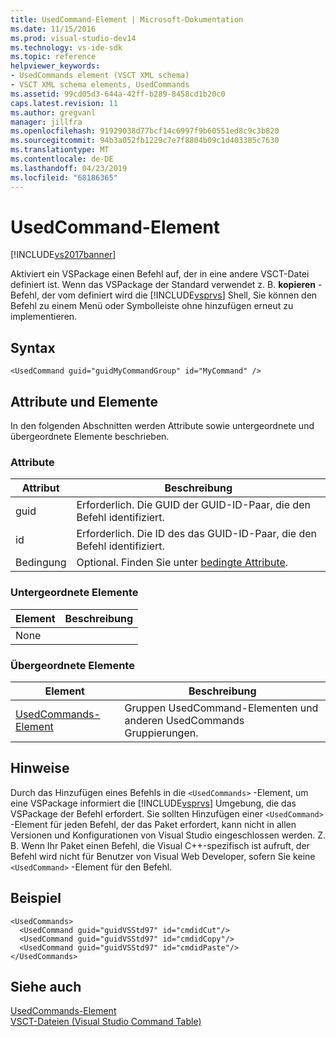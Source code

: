 ```yaml
---
title: UsedCommand-Element | Microsoft-Dokumentation
ms.date: 11/15/2016
ms.prod: visual-studio-dev14
ms.technology: vs-ide-sdk
ms.topic: reference
helpviewer_keywords:
- UsedCommands element (VSCT XML schema)
- VSCT XML schema elements, UsedCommands
ms.assetid: 99cd05d3-644a-42ff-b289-8458cd1b20c0
caps.latest.revision: 11
ms.author: gregvanl
manager: jillfra
ms.openlocfilehash: 91929038d77bcf14c6997f9b60551ed8c9c3b820
ms.sourcegitcommit: 94b3a052fb1229c7e7f8804b09c1d403385c7630
ms.translationtype: MT
ms.contentlocale: de-DE
ms.lasthandoff: 04/23/2019
ms.locfileid: "68186365"
---
```

# <a name="usedcommand-element"></a>UsedCommand-Element
[!INCLUDE[vs2017banner](../includes/vs2017banner.md)]

Aktiviert ein VSPackage einen Befehl auf, der in eine andere VSCT-Datei definiert ist. Wenn das VSPackage der Standard verwendet z. B. **kopieren** -Befehl, der vom definiert wird die [!INCLUDE[vsprvs](../includes/vsprvs-md.md)] Shell, Sie können den Befehl zu einem Menü oder Symbolleiste ohne hinzufügen erneut zu implementieren.  
  
## <a name="syntax"></a>Syntax  
  
```  
<UsedCommand guid="guidMyCommandGroup" id="MyCommand" />  
```  
  
## <a name="attributes-and-elements"></a>Attribute und Elemente  
 In den folgenden Abschnitten werden Attribute sowie untergeordnete und übergeordnete Elemente beschrieben.  
  
### <a name="attributes"></a>Attribute  
  
|Attribut|Beschreibung|  
|---------------|-----------------|  
|guid|Erforderlich. Die GUID der GUID-ID-Paar, die den Befehl identifiziert.|  
|id|Erforderlich. Die ID des das GUID-ID-Paar, die den Befehl identifiziert.|  
|Bedingung|Optional. Finden Sie unter [bedingte Attribute](../extensibility/vsct-xml-schema-conditional-attributes.md).|  
  
### <a name="child-elements"></a>Untergeordnete Elemente  
  
|Element|Beschreibung|  
|-------------|-----------------|  
|None||  
  
### <a name="parent-elements"></a>Übergeordnete Elemente  
  
|Element|Beschreibung|  
|-------------|-----------------|  
|[UsedCommands-Element](../extensibility/usedcommands-element.md)|Gruppen UsedCommand-Elementen und anderen UsedCommands Gruppierungen.|  
  
## <a name="remarks"></a>Hinweise  
 Durch das Hinzufügen eines Befehls in die `<UsedCommands>` -Element, um eine VSPackage informiert die [!INCLUDE[vsprvs](../includes/vsprvs-md.md)] Umgebung, die das VSPackage der Befehl erfordert. Sie sollten Hinzufügen einer `<UsedCommand>` -Element für jeden Befehl, der das Paket erfordert, kann nicht in allen Versionen und Konfigurationen von Visual Studio eingeschlossen werden. Z. B. Wenn Ihr Paket einen Befehl, die Visual C++-spezifisch ist aufruft, der Befehl wird nicht für Benutzer von Visual Web Developer, sofern Sie keine `<UsedCommand>` -Element für den Befehl.  
  
## <a name="example"></a>Beispiel  
  
```  
<UsedCommands>  
  <UsedCommand guid="guidVSStd97" id="cmdidCut"/>  
  <UsedCommand guid="guidVSStd97" id="cmdidCopy"/>  
  <UsedCommand guid="guidVSStd97" id="cmdidPaste"/>  
</UsedCommands>  
```  
  
## <a name="see-also"></a>Siehe auch  
 [UsedCommands-Element](../extensibility/usedcommands-element.md)   
 [VSCT-Dateien (Visual Studio Command Table)](../extensibility/internals/visual-studio-command-table-dot-vsct-files.md)
